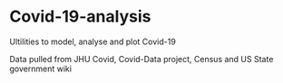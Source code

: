 # Covid-19-analysis
Ultilities to model, analyse and plot Covid-19

Data pulled from JHU Covid, Covid-Data project, Census and US State government wiki
